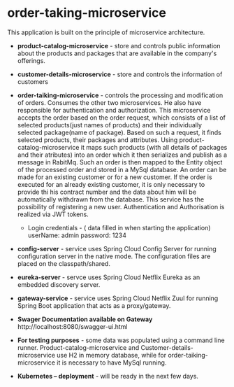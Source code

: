 # order-taking-microservice

This application is built on the principle of microservice architecture.

* **product-catalog-microservice**  - store and controls public information about the products and packages that are available in the company's offerings.

* **customer-details-microservice** - store and controls the information of customers

* **order-taiking-microservice** - controls the processing and modification of orders. Consumes the other two microservices.  He also have responsible for authentication and authorization.
This microservice accepts the order based on the order  request, which consists of a list of selected products(just names of products) and their individually selected package(name of package).
Based on such a request, it finds selected products, their packages and attributes. Using product-catalog-microservice it maps such products (with all details of packages and their atributes) into an order which it then serializes and publish as a message in RabitMq. 
Such an order is then mapped to the Entity object of the processed order and stored in a MySql database.
An order can be made for an existing customer or for a new customer.
If the order is executed for an already existing customer, 
it is only necessary to provide thi his contract number and the data about him will be automatically withdrawn from the database.
This service has the possibility of registering a new user.
Authentication and Authorisation is realized via JWT tokens. 
  * Login credentials  - ( data filled in when starting the application)   userName: admin  password: 1234



* **config-server**   - service uses Spring Cloud Config Server for running configuration server in the native mode. The configuration files are placed on the classpath/shared.

* **eureka-server**   - servce uses Spring Cloud Netflix Eureka as an embedded discovery server.

* **gateway-service** - service uses Spring Cloud Netflix Zuul for running Spring Boot application that acts as a proxy/gateway.


* **Swager Documentation available on Gateway**
http://localhost:8080/swagger-ui.html

* **For testing purposes** - some data was populated using a command line runner. Product-catalog-microservice and Customer-details-microservice  use H2 in memory database, while for order-taiking-microservice it is necessary to have MySql running. 

* **Kubernetes – deployment** - will be ready in the next few days.




